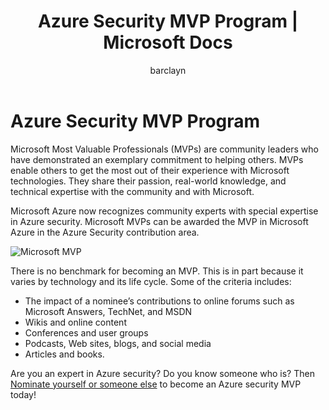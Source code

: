 ﻿---
title: Azure Security MVP Program | Microsoft Docs
description: The article provides an overview of the Azure Security contribution area in the MVP Program.
services: security
documentationcenter: na
author: barclayn
manager: Mbaldwin
editor: TomSh

ms.assetid: 34f4bdf0-7332-4c4a-b186-05263da700cf
ms.service: security
ms.devlang: na
ms.topic: article
ms.tgt_pltfrm: na
ms.workload: na
ms.date: 01/11/2019
ms.author: barclayn

---
# Azure Security MVP Program

Microsoft Most Valuable Professionals (MVPs) are community leaders who have demonstrated an exemplary commitment to helping others. MVPs enable others to get the most out of their experience with Microsoft technologies. They share their passion, real-world knowledge, and technical expertise with the community and with Microsoft.

Microsoft Azure now recognizes community experts with special expertise in Azure security. Microsoft MVPs can be awarded the MVP in Microsoft Azure in the Azure Security contribution area.

![Microsoft MVP](./media/azure-security-mvp/azure-security-mvp-fig1.png)

There is no benchmark for becoming an MVP. This is in part because it varies by technology and its life cycle. Some of the criteria includes:

- The impact of a nominee’s contributions to online forums such as Microsoft Answers, TechNet, and MSDN
- Wikis and online content
- Conferences and user groups
- Podcasts, Web sites, blogs, and social media
- Articles and books.

Are you an expert in Azure security? Do you know someone who is? Then [Nominate yourself or someone else](https://mvp.microsoft.com/Nomination/nominate-an-mvp) to become an Azure security MVP today!
